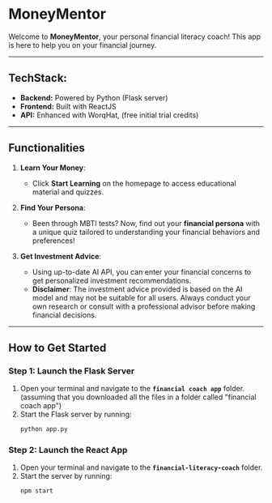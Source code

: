 # MoneyMentor

Welcome to **MoneyMentor**, your personal financial literacy coach! This app is here to help you on your financial journey.

---

## TechStack:
- **Backend:** Powered by Python (Flask server)
- **Frontend:** Built with ReactJS 
- **API:** Enhanced with WorqHat, (free initial trial credits)

---

## Functionalities

1. **Learn Your Money**:
   - Click **Start Learning** on the homepage to access educational material and quizzes.

2. **Find Your Persona**:
   - Been through MBTI tests? Now, find out your **financial persona** with a unique quiz tailored to understanding your financial behaviors and preferences!

3. **Get Investment Advice**:
   - Using up-to-date AI API, you can enter your financial concerns to get personalized investment recommendations.  
   - **Disclaimer**: The investment advice provided is based on the AI model and may not be suitable for all users. Always conduct your own research or consult with a professional advisor before making financial decisions.

---

## How to Get Started

### Step 1: Launch the Flask Server
1. Open your terminal and navigate to the **`financial coach app`** folder. (assuming that you downloaded all the files in a folder called "financial coach app")
2. Start the Flask server by running:
   ```bash
   python app.py

### Step 2: Launch the React App
1. Open your terminal and navigate to the **`financial-literacy-coach`** folder. 
2. Start the server by running:
   ```bash
   npm start

